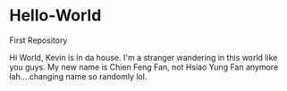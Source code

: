 # Hello-World
First Repository

Hi World, Kevin is in da house. I'm a stranger wandering in this world like you guys.
My new name is Chien Feng Fan, not Hsiao Yung Fan anymore lah....changing name so randomly lol.
